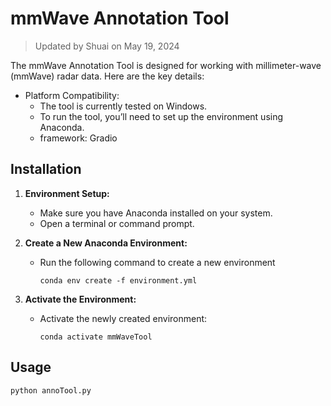 # mmWave Annotation Tool

> Updated by Shuai on May 19, 2024

The mmWave Annotation Tool is designed for working with millimeter-wave (mmWave) radar data. Here are the key details:

- Platform Compatibility:
  - The tool is currently tested on Windows.
  - To run the tool, you’ll need to set up the environment using Anaconda.
  - framework: Gradio

## Installation

1. **Environment Setup:**

   - Make sure you have Anaconda installed on your system.
   - Open a terminal or command prompt.

2. **Create a New Anaconda Environment:**

   - Run the following command to create a new environment

     ```
     conda env create -f environment.yml
     ```

3. **Activate the Environment:**

   - Activate the newly created environment:

     ```
     conda activate mmWaveTool
     ```

## Usage

```sh
python annoTool.py
```


